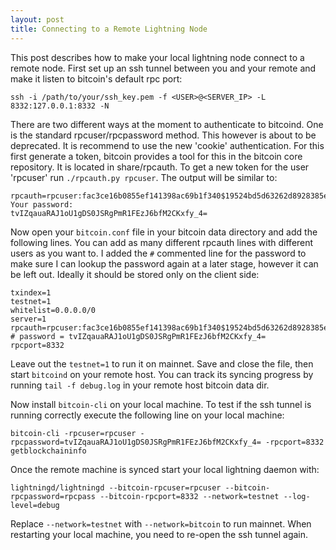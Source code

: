 ```yaml
---
layout: post
title: Connecting to a Remote Lightning Node
---
```


This post describes how to make your local lightning node connect to a remote node. 
First set up an ssh tunnel between you and your remote and make it listen to bitcoin's 
default rpc port: 

    ssh -i /path/to/your/ssh_key.pem -f <USER>@<SERVER_IP> -L 8332:127.0.0.1:8332 -N

There are two different ways at the moment to authenticate to bitcoind. One is the standard
rpcuser/rpcpassword method. This however is about to be deprecated. It is recommend to use the
new 'cookie' authentication. For this first generate a token, bitcoin provides a tool for this 
in the bitcoin core repository. It is located in share/rpcauth. To get a new token for the user
'rpcuser' run `./rpcauth.py rpcuser`. The output will be similar to:

    rpcauth=rpcuser:fac3ce16b0855ef141398ac69b1f340$19524bd5d63262d8928385e5d8a694e3d0ec98046b540a1faa7d016c3622d8d3                                                                                                                                                                                     
    Your password:                                                                                                                                                                                                                                                                                       
    tvIZqauaRAJ1oU1gDS0JSRgPmR1FEzJ6bfM2CKxfy_4=

Now open your `bitcoin.conf` file in your bitcoin data directory and add the following lines. 
You can add as many different rpcauth lines with different users as you want to. I added the
`#` commented line for the password to make sure I can lookup the password again at a later stage,
however it can be left out. Ideally it should be stored only on the client side:

    txindex=1                                                                                                                                                                                                                                                                                            
    testnet=1                                                                                                                                                                                                                                                                                            
    whitelist=0.0.0.0/0                                                                                                                                                                                                                                                                                  
    server=1                                                                                                                                                                                                                                                                                             
    rpcauth=rpcuser:fac3ce16b0855ef141398ac69b1f340$19524bd5d63262d8928385e5d8a694e3d0ec98046b540a1faa7d016c3622d8d3                                                                                                                                                                                                                                                                                 
    # password = tvIZqauaRAJ1oU1gDS0JSRgPmR1FEzJ6bfM2CKxfy_4=
    rpcport=8332 
    
    
Leave out the `testnet=1` to run it on mainnet. Save and close the file, then start `bitcoind` on your remote host. 
You can track its syncing progress by running `tail -f debug.log` in your remote host bitcoin data dir. 

Now install `bitcoin-cli` on your local machine. To test if the ssh tunnel is running correctly execute the following 
line on your local machine:

    bitcoin-cli -rpcuser=rpcuser -rpcpassword=tvIZqauaRAJ1oU1gDS0JSRgPmR1FEzJ6bfM2CKxfy_4= -rpcport=8332 getblockchaininfo

Once the remote machine is synced start your local lightning daemon with:

    lightningd/lightningd --bitcoin-rpcuser=rpcuser --bitcoin-rpcpassword=rpcpass --bitcoin-rpcport=8332 --network=testnet --log-level=debug

Replace `--network=testnet` with `--network=bitcoin` to run mainnet.  When restarting your local machine, 
you need to re-open the ssh tunnel again.
